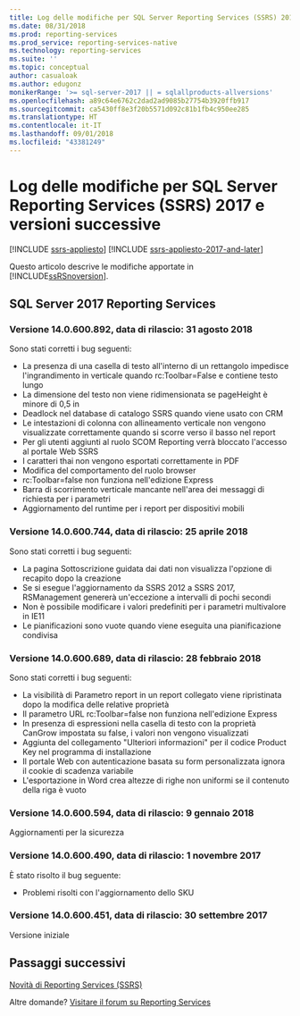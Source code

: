```yaml
---
title: Log delle modifiche per SQL Server Reporting Services (SSRS) 2017 e versioni successive | Microsoft Docs
ms.date: 08/31/2018
ms.prod: reporting-services
ms.prod_service: reporting-services-native
ms.technology: reporting-services
ms.suite: ''
ms.topic: conceptual
author: casualoak
ms.author: edugonz
monikerRange: '>= sql-server-2017 || = sqlallproducts-allversions'
ms.openlocfilehash: a89c64e6762c2dad2ad9085b27754b3920ffb917
ms.sourcegitcommit: ca5430ff8e3f20b5571d092c81b1fb4c950ee285
ms.translationtype: HT
ms.contentlocale: it-IT
ms.lasthandoff: 09/01/2018
ms.locfileid: "43381249"
---
```

# <a name="change-log-for-sql-server-reporting-services-ssrs-2017-and-later"></a>Log delle modifiche per SQL Server Reporting Services (SSRS) 2017 e versioni successive

[!INCLUDE [ssrs-appliesto](../includes/ssrs-appliesto.md)] [!INCLUDE [ssrs-appliesto-2017-and-later](../includes/ssrs-appliesto-2017-and-later.md)] 

Questo articolo descrive le modifiche apportate in [!INCLUDE[ssRSnoversion](../includes/ssrsnoversion-md.md)]. 

## <a name="sql-server-2017-reporting-services"></a>SQL Server 2017 Reporting Services 

### <a name="version-140600892-released-august-31-2018"></a>Versione 14.0.600.892, data di rilascio: 31 agosto 2018

Sono stati corretti i bug seguenti:

- La presenza di una casella di testo all'interno di un rettangolo impedisce l'ingrandimento in verticale quando rc:Toolbar=False e contiene testo lungo 
- La dimensione del testo non viene ridimensionata se pageHeight è minore di 0,5 in 
- Deadlock nel database di catalogo SSRS quando viene usato con CRM 
- Le intestazioni di colonna con allineamento verticale non vengono visualizzate correttamente quando si scorre verso il basso nel report 
- Per gli utenti aggiunti al ruolo SCOM Reporting verrà bloccato l'accesso al portale Web SSRS 
- I caratteri thai non vengono esportati correttamente in PDF 
- Modifica del comportamento del ruolo browser 
- rc:Toolbar=false non funziona nell'edizione Express 
- Barra di scorrimento verticale mancante nell'area dei messaggi di richiesta per i parametri 
- Aggiornamento del runtime per i report per dispositivi mobili 

### <a name="version-140600744-released-april-25-2018"></a>Versione 14.0.600.744, data di rilascio: 25 aprile 2018 

Sono stati corretti i bug seguenti:

- La pagina Sottoscrizione guidata dai dati non visualizza l'opzione di recapito dopo la creazione
- Se si esegue l'aggiornamento da SSRS 2012 a SSRS 2017, RSManagement genererà un'eccezione a intervalli di pochi secondi
- Non è possibile modificare i valori predefiniti per i parametri multivalore in IE11
- Le pianificazioni sono vuote quando viene eseguita una pianificazione condivisa

### <a name="version-140600689-released-february-28-2018"></a>Versione 14.0.600.689, data di rilascio: 28 febbraio 2018

Sono stati corretti i bug seguenti:

- La visibilità di Parametro report in un report collegato viene ripristinata dopo la modifica delle relative proprietà
- Il parametro URL rc:Toolbar=false non funziona nell'edizione Express
- In presenza di espressioni nella casella di testo con la proprietà CanGrow impostata su false, i valori non vengono visualizzati
- Aggiunta del collegamento "Ulteriori informazioni" per il codice Product Key nel programma di installazione
- Il portale Web con autenticazione basata su form personalizzata ignora il cookie di scadenza variabile
- L'esportazione in Word crea altezze di righe non uniformi se il contenuto della riga è vuoto

### <a name="version-140600594-released-january-9-2018"></a>Versione 14.0.600.594, data di rilascio: 9 gennaio 2018

Aggiornamenti per la sicurezza

### <a name="version-140600490-released-november-1-2017"></a>Versione 14.0.600.490, data di rilascio: 1 novembre 2017

È stato risolto il bug seguente:

- Problemi risolti con l'aggiornamento dello SKU

### <a name="version-140600451-released-september-30-2017"></a>Versione 14.0.600.451, data di rilascio: 30 settembre 2017 

Versione iniziale

## <a name="next-steps"></a>Passaggi successivi

[Novità di Reporting Services (SSRS)](what-s-new-in-sql-server-reporting-services-ssrs.md)   

Altre domande? [Visitare il forum su Reporting Services](http://go.microsoft.com/fwlink/?LinkId=620231)
